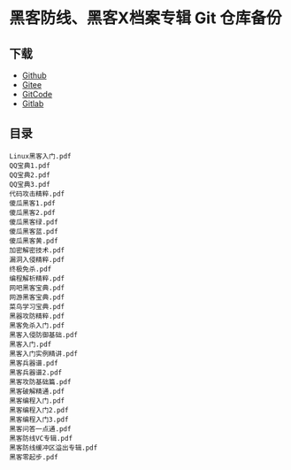 # 黑客防线、黑客X档案专辑 Git 仓库备份

## 下载

+   [Github](https://github.com/it-ebooks-0/heikexdangan-extra)
+   [Gitee](https://gitee.com/it-ebooks/heikexdangan-extra)
+   [GitCode](https://gitcode.net/apachecn/heikexdangan-extra)
+   [Gitlab](https://gitlab.com/it-ebooks/heikexdangan-extra)

## 目录

```
Linux黑客入门.pdf
QQ宝典1.pdf
QQ宝典2.pdf
QQ宝典3.pdf
代码攻击精粹.pdf
傻瓜黑客1.pdf
傻瓜黑客2.pdf
傻瓜黑客绿.pdf
傻瓜黑客蓝.pdf
傻瓜黑客黄.pdf
加密解密技术.pdf
漏洞入侵精粹.pdf
终极免杀.pdf
编程解析精粹.pdf
网吧黑客宝典.pdf
网游黑客宝典.pdf
菜鸟学习宝典.pdf
黑器攻防精粹.pdf
黑客免杀入门.pdf
黑客入侵防御基础.pdf
黑客入门.pdf
黑客入门实例精讲.pdf
黑客兵器谱.pdf
黑客兵器谱2.pdf
黑客攻防基础篇.pdf
黑客破解精通.pdf
黑客编程入门.pdf
黑客编程入门2.pdf
黑客编程入门3.pdf
黑客问答一点通.pdf
黑客防线VC专辑.pdf
黑客防线缓冲区溢出专辑.pdf
黑客零起步.pdf
```